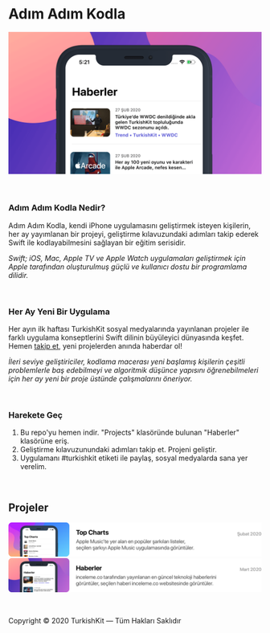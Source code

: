 # Adım Adım Kodla
![Adım Adım Kodla Cover](images/cover.png)

&nbsp;

### Adım Adım Kodla Nedir?

Adım Adım Kodla, kendi iPhone uygulamasını geliştirmek isteyen kişilerin, her ay yayımlanan bir projeyi, geliştirme kılavuzundaki adımları takip ederek Swift ile kodlayabilmesini sağlayan bir eğitim serisidir.

*Swift; iOS, Mac, Apple TV ve Apple Watch uygulamaları geliştirmek için Apple tarafından oluşturulmuş güçlü ve kullanıcı dostu bir programlama dilidir.*

&nbsp;

### Her Ay Yeni Bir Uygulama

Her ayın ilk haftası TurkishKit sosyal medyalarında yayınlanan projeler ile farklı uygulama konseptlerini Swift dilinin büyüleyici dünyasında keşfet. Hemen [takip et](https://twitter.com/turkishkit), yeni projelerden anında haberdar ol! 

*İleri seviye geliştiriciler, kodlama macerası yeni başlamış kişilerin çeşitli problemlerle baş edebilmeyi ve algoritmik düşünce yapısını öğrenebilmeleri için her ay yeni bir proje üstünde çalışmalarını öneriyor.*

&nbsp;

### Harekete Geç

1. Bu repo'yu hemen indir. "Projects" klasöründe bulunan "Haberler" klasörüne eriş.
2. Geliştirme kılavuzunundaki adımları takip et. Projeni geliştir.
3. Uygulamanı #turkishkit etiketi ile paylaş, sosyal medyalarda sana yer verelim.

&nbsp;

## Projeler

![Project Row 1](images/top.charts.row.png)
![Project Row 2](images/haberler.row.png)

&nbsp;

Copyright © 2020 TurkishKit — Tüm Hakları Saklıdır


